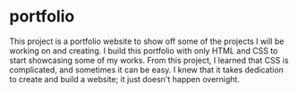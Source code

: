 # portfolio

This project is a portfolio website to show off some of the projects I will be working on and creating. I build this portfolio with only HTML and CSS to start showcasing some of my works. From this project, I learned that CSS is complicated, and sometimes it can be easy. I knew that it takes dedication to create and build a website; it just doesn't happen overnight.


